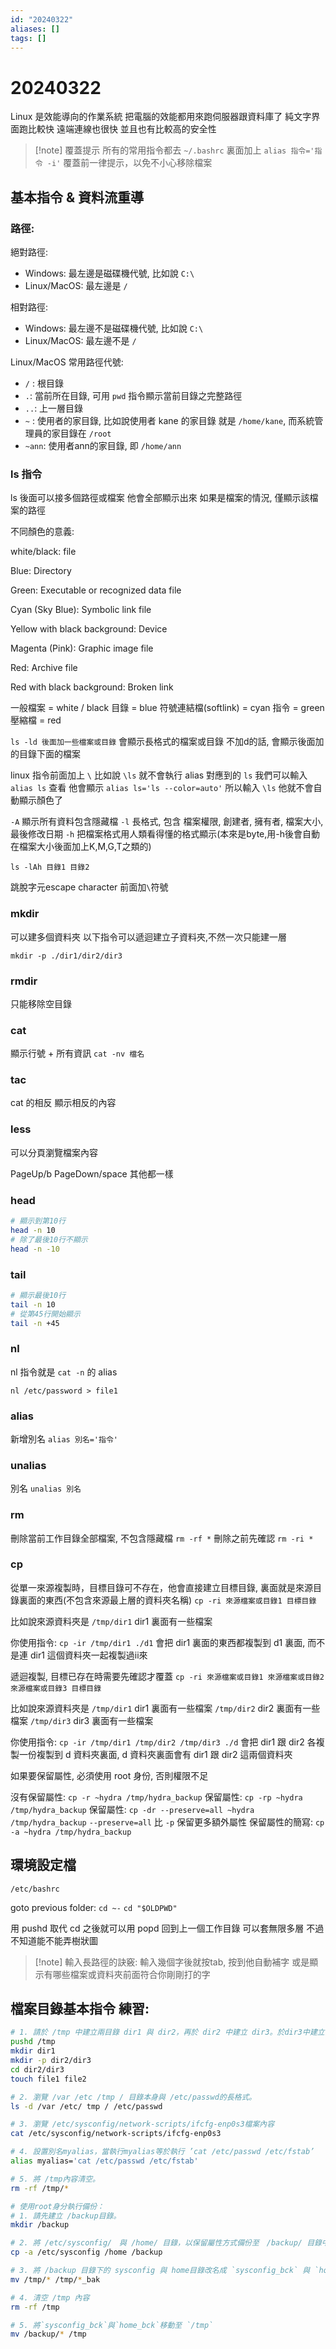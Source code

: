 ```yaml
---
id: "20240322"
aliases: []
tags: []
---
```


# 20240322

Linux 是效能導向的作業系統
把電腦的效能都用來跑伺服器跟資料庫了
純文字界面跑比較快
遠端連線也很快
並且也有比較高的安全性

> [!note] 覆蓋提示
> 所有的常用指令都去 `~/.bashrc` 裏面加上 `alias 指令='指令 -i'`
> 覆蓋前一律提示，以免不小心移除檔案

## 基本指令 & 資料流重導

### 路徑:

絕對路徑:

-   Windows: 最左邊是磁碟機代號, 比如說 `C:\`
-   Linux/MacOS: 最左邊是 `/`

相對路徑:

-   Windows: 最左邊不是磁碟機代號, 比如說 `C:\`
-   Linux/MacOS: 最左邊不是 `/`

Linux/MacOS 常用路徑代號:

-   `/` : 根目錄
-   `.`: 當前所在目錄, 可用 `pwd` 指令顯示當前目錄之完整路徑
-   `..`: 上一層目錄
-   `~` : 使用者的家目錄, 比如說使用者 kane 的家目錄 就是 `/home/kane`, 而系統管理員的家目錄在 `/root`
-   `~ann`: 使用者ann的家目錄, 即 `/home/ann`

### ls 指令

ls 後面可以接多個路徑或檔案
他會全部顯示出來
如果是檔案的情況, 僅顯示該檔案的路徑

不同顏色的意義:

white/black: file

Blue: Directory

Green: Executable or recognized data file

Cyan (Sky Blue): Symbolic link file

Yellow with black background: Device

Magenta (Pink): Graphic image file

Red: Archive file

Red with black background: Broken link

一般檔案 = white / black
目錄 = blue
符號連結檔(softlink) = cyan
指令 = green
壓縮檔 = red

`ls -ld 後面加一些檔案或目錄`
會顯示長格式的檔案或目錄
不加d的話, 會顯示後面加的目錄下面的檔案

linux 指令前面加上 `\`
比如說 `\ls`
就不會執行 alias 對應到的 `ls`
我們可以輸入 `alias ls` 查看
他會顯示 `alias ls='ls --color=auto'`
所以輸入 `\ls` 他就不會自動顯示顏色了

`-A` 顯示所有資料包含隱藏檔
`-l` 長格式, 包含 檔案權限, 創建者, 擁有者, 檔案大小, 最後修改日期
`-h` 把檔案格式用人類看得懂的格式顯示(本來是byte,用-h後會自動在檔案大小後面加上K,M,G,T之類的)

`ls -lAh 目錄1 目錄2`

跳脫字元escape character
前面加`\`符號

### mkdir

可以建多個資料夾
以下指令可以遞迴建立子資料夾,不然一次只能建一層

`mkdir -p ./dir1/dir2/dir3`

### rmdir

只能移除空目錄

### cat

顯示行號 + 所有資訊
`cat -nv 檔名`

### tac

cat 的相反
顯示相反的內容

### less

可以分頁瀏覽檔案內容

PageUp/b
PageDown/space
其他都一樣

### head

```sh
# 顯示到第10行
head -n 10
# 除了最後10行不顯示
head -n -10
```

### tail

```sh
# 顯示最後10行
tail -n 10
# 從第45行開始顯示
tail -n +45
```

### nl

nl 指令就是 `cat -n` 的 alias

`nl /etc/password > file1`

### alias

新增別名
`alias 別名='指令'`

### unalias

別名
`unalias 別名`

### rm

刪除當前工作目錄全部檔案, 不包含隱藏檔
`rm -rf *`
刪除之前先確認
`rm -ri *`

### cp

從單一來源複製時，目標目錄可不存在，他會直接建立目標目錄, 裏面就是來源目錄裏面的東西(不包含來源最上層的資料夾名稱)
`cp -ri 來源檔案或目錄1 目標目錄`

比如說來源資料夾是
`/tmp/dir1`
dir1 裏面有一些檔案

你使用指令:
`cp -ir /tmp/dir1 ./d1`
會把 dir1 裏面的東西都複製到 d1 裏面, 而不是連 dir1 這個資料夾一起複製過ii來

遞迴複製, 目標已存在時需要先確認才覆蓋
`cp -ri 來源檔案或目錄1 來源檔案或目錄2 來源檔案或目錄3 目標目錄`

比如說來源資料夾是
`/tmp/dir1`
dir1 裏面有一些檔案
`/tmp/dir2`
dir2 裏面有一些檔案
`/tmp/dir3`
dir3 裏面有一些檔案

你使用指令:
`cp -ir /tmp/dir1 /tmp/dir2 /tmp/dir3 ./d`
會把 dir1 跟 dir2 各複製一份複製到 d 資料夾裏面, d 資料夾裏面會有 dir1 跟 dir2 這兩個資料夾

如果要保留屬性, 必須使用 root 身份, 否則權限不足

沒有保留屬性:
`cp -r ~hydra /tmp/hydra_backup`
保留屬性:
`cp -rp ~hydra /tmp/hydra_backup`
保留屬性:
`cp -dr --preserve=all ~hydra /tmp/hydra_backup`
`--preserve=all` 比 `-p` 保留更多額外屬性
保留屬性的簡寫:
`cp -a ~hydra /tmp/hydra_backup`

## 環境設定檔

`/etc/bashrc`

goto previous folder:
`cd ~-`
`cd "$OLDPWD"`

用 pushd 取代 cd
之後就可以用 popd 回到上一個工作目錄
可以套無限多層
不過不知道能不能弄樹狀圖

> [!note] 輸入長路徑的訣竅:
> 輸入幾個字後就按tab, 按到他自動補字
> 或是顯示有哪些檔案或資料夾前面符合你剛剛打的字

## 檔案目錄基本指令 練習:

```sh
# 1. 請於 /tmp 中建立兩目錄 dir1 與 dir2，再於 dir2 中建立 dir3。於dir3中建立兩個空檔案file1 與 file2
pushd /tmp
mkdir dir1
mkdir -p dir2/dir3
cd dir2/dir3
touch file1 file2

# 2. 瀏覽 /var /etc /tmp / 目錄本身與 /etc/passwd的長格式。
ls -d /var /etc/ tmp / /etc/passwd

# 3. 瀏覽 /etc/sysconfig/network-scripts/ifcfg-enp0s3檔案內容
cat /etc/sysconfig/network-scripts/ifcfg-enp0s3

# 4. 設置別名myalias，當執行myalias等於執行 ’cat /etc/passwd /etc/fstab’
alias myalias='cat /etc/passwd /etc/fstab'

# 5. 將 /tmp內容清空。
rm -rf /tmp/*

# 使用root身分執行備份：
# 1. 請先建立 /backup目錄。
mkdir /backup

# 2. 將 /etc/sysconfig/　與 /home/ 目錄，以保留屬性方式備份至　/backup/ 目錄中。
cp -a /etc/sysconfig /home /backup

# 3. 將 /backup 目錄下的 sysconfig 與 home目錄改名成 `sysconfig_bck` 與 `home_bck`
mv /tmp/* /tmp/*_bak

# 4. 清空 /tmp 內容
rm -rf /tmp

# 5. 將`sysconfig_bck`與`home_bck`移動至 `/tmp`
mv /backup/* /tmp
```
